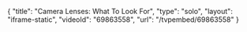 {
    "title": "Camera Lenses: What To Look For",
    "type": "solo",
    "layout": "iframe-static",
    "videoId": "69863558",
    "url": "\/tvpembed\/69863558"
}